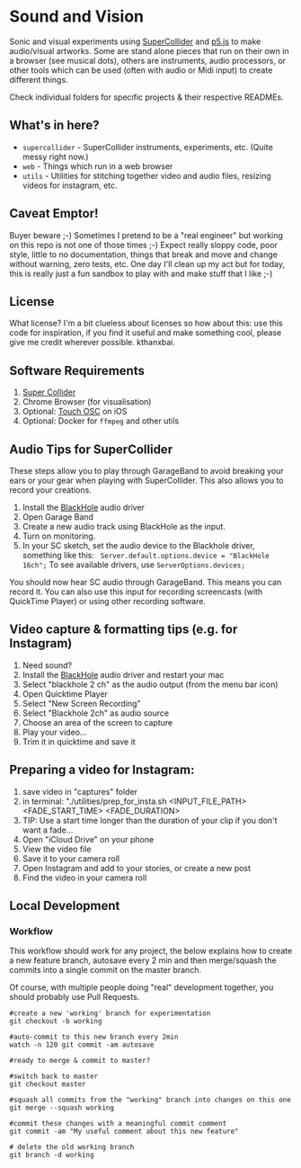 # Sound and Vision

Sonic and visual experiments using [SuperCollider](https://supercollider.github.io/) and [p5.js](https://p5js.org/) to make audio/visual artworks. Some are stand alone pieces that run on their own in a browser (see musical dots), others are instruments, audio processors, or other tools which can be used (often with audio or Midi input) to create different things.

Check individual folders for specific projects & their respective READMEs.

## What's in here?
* `supercollider` - SuperCollider instruments, experiments, etc. (Quite messy right now.)
* `web` - Things which run in a web browser
* `utils` - Utilities for stitching together video and audio files, resizing videos for instagram, etc.

## Caveat Emptor!
Buyer beware ;-) Sometimes I pretend to be a "real engineer" but working on this repo is not one of those times ;-) Expect really sloppy code, poor style, little to no documentation, things that break and move and change without warning, zero tests, etc. One day I'll clean up my act but for today, this is really just a fun sandbox to play with and make stuff that I like ;-) 

## License
What license? I'm a bit clueless about licenses so how about this: use this code for inspiration, if you find it useful and make something cool, please give me credit wherever possible. kthanxbai.


## Software Requirements
1. [Super Collider](https://supercollider.github.io/)
2. Chrome Browser (for visualisation)
3. Optional: [Touch OSC](https://hexler.net/products/touchosc) on iOS
4. Optional: Docker for `ffmpeg` and other utils

## Audio Tips for SuperCollider
These steps allow you to play through GarageBand to avoid breaking your ears or your gear when playing with SuperCollider. This also allows you to record your creations.

1. Install the [BlackHole](https://github.com/ExistentialAudio/BlackHole) audio driver
2. Open Garage Band 
3. Create a new audio track using BlackHole as the input.
4. Turn on monitoring.
5. In your SC sketch, set the audio device to the Blackhole driver, something like this: ` Server.default.options.device = "BlackHole 16ch";`
To see available drivers, use `ServerOptions.devices;`

You should now hear SC audio through GarageBand. This means you can record it. You can also use this input for recording screencasts (with QuickTime Player) or using other recording software. 


## Video capture & formatting tips (e.g. for Instagram)
1. Need sound? 
2. Install the [BlackHole](https://github.com/ExistentialAudio/BlackHole) audio driver and restart your mac
3. Select "blackhole 2 ch" as the audio output (from the menu bar icon)
2. Open Quicktime Player
2. Select "New Screen Recording"
2. Select "Blackhole 2ch" as audio source
2. Choose an area of the screen to capture
2. Play your video...
2. Trim it in quicktime and save it


## Preparing a video for Instagram:

1. save video in "captures" folder
2. in terminal: "./utilities/prep_for_insta.sh <INPUT_FILE_PATH> <FADE_START_TIME> <FADE_DURATION>
3. TIP: Use a start time longer than the duration of your clip if you don't want a fade...
4. Open "iCloud Drive" on your phone
5. View the video file
6. Save it to your camera roll
7. Open Instagram and add to your stories, or create a new post
8. Find the video in your camera roll

## Local Development

### Workflow
This workflow should work for any project, the below explains how to create a new feature branch, autosave every 2 min and then merge/squash the commits into a single commit on the master branch.

Of course, with multiple people doing "real" development together, you should probably use Pull Requests.

```
#create a new 'working' branch for experimentation
git checkout -b working

#auto-commit to this new branch every 2min
watch -n 120 git commit -am autosave

#ready to merge & commit to master?

#switch back to master
git checkout master

#squash all commits from the "working" branch into changes on this one
git merge --squash working

#commit these changes with a meaningful commit comment
git commit -am "My useful comment about this new feature"

# delete the old working branch
git branch -d working
```
